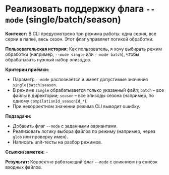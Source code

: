 # **Реализовать поддержку флага `--mode` (single/batch/season)**

**Контекст:** В CLI предусмотрено три режима работы: одна серия, все серии в папке, весь сезон. Этот флаг управляет логикой обработки.


**Пользовательская история:**
Как пользователь,
я хочу выбирать режим обработки (например, `--mode single` или `--mode batch`),
чтобы обрабатывать нужный набор эпизодов.


**Критерии приёмки:**
- Параметр `--mode` распознаётся и имеет допустимые значения `single|batch|season`.
- В режиме `single` обрабатывается только указанный файл; `batch` – все файлы в директории; `season` – все эпизоды сезона (например, по одному `compilationId_seasonId_*`).
- При некорректном значении режима CLI выводит ошибку.


**Подзадачи:**
- Добавить флаг `--mode` с заданными вариантами.
- Реализовать логику выбора файлов по режиму (например, через `glob` или проверку имен).
- Написать unit-тесты на разбор режимов.


**Ссылки/заметки:** -


**Результат:** Корректно работающий флаг `--mode` с влиянием на список входных файлов.

